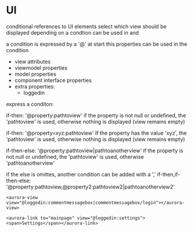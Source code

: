 UI
==


conditional references to UI elements
select which view should be displayed depending on a condtion
can be used in <aurora-view> and <aurora-link>

a condition is expressed by a '@' at start
this properties can be used in the condition
- view attributes
- viewmodel properties
- model properties
- component interface properties
- extra properties:
    - loggedin   
 
express a conditon:

if-then: '@property:pathtoview'
    if the property is not null or undefined, the 'pathtoview' is used, otherwise nothing is displayed (view remains empty)

if-then: '@property=xyz:pathtoview'
    if the property has the value 'xyz', the 'pathtoview' is used, otherwise nothing is displayed (view remains empty)

if-then-else: '@property:pathtoview|pathtoanotherview'
    if the property is not null or undefined, the 'pathtoview' is used, otherwise 'pathtoanotherview'

if the else is omittes, another condition can be added with a ','
if-then,if-then-else:   '@property:pathtoview,@property2:pathtoview2|pathtoanotherview2'

 
    <aurora-view view="@loggedin:commentmessagebox|commentmessagebox/login"></aurora-view>

    <aurora-link to="mainpage" view="@loggedin:settings"><span>Settings</span></aurora-link>
